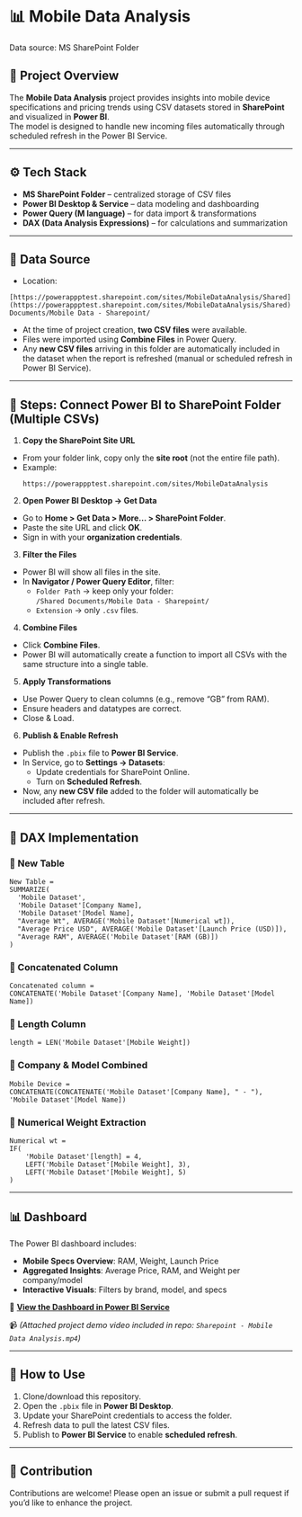 # 📊 Mobile Data Analysis
Data source: MS SharePoint Folder

## 📌 Project Overview
The **Mobile Data Analysis** project provides insights into mobile device specifications and pricing trends using CSV datasets stored in **SharePoint** and visualized in **Power BI**.  
The model is designed to handle new incoming files automatically through scheduled refresh in the Power BI Service.

---

## ⚙️ Tech Stack
- **MS SharePoint Folder** – centralized storage of CSV files  
- **Power BI Desktop & Service** – data modeling and dashboarding  
- **Power Query (M language)** – for data import & transformations  
- **DAX (Data Analysis Expressions)** – for calculations and summarization  

---

## 📂 Data Source
- Location:  
```
[https://powerappptest.sharepoint.com/sites/MobileDataAnalysis/Shared](https://powerappptest.sharepoint.com/sites/MobileDataAnalysis/Shared) Documents/Mobile Data - Sharepoint/
```
- At the time of project creation, **two CSV files** were available.  
- Files were imported using **Combine Files** in Power Query.  
- Any **new CSV files** arriving in this folder are automatically included in the dataset when the report is refreshed (manual or scheduled refresh in Power BI Service).

---

## 🔌 Steps: Connect Power BI to SharePoint Folder (Multiple CSVs)

1. **Copy the SharePoint Site URL**  
 - From your folder link, copy only the **site root** (not the entire file path).  
 - Example:  
   ```
   https://powerappptest.sharepoint.com/sites/MobileDataAnalysis
   ```

2. **Open Power BI Desktop → Get Data**  
 - Go to **Home > Get Data > More… > SharePoint Folder**.  
 - Paste the site URL and click **OK**.  
 - Sign in with your **organization credentials**.

3. **Filter the Files**  
 - Power BI will show all files in the site.  
 - In **Navigator / Power Query Editor**, filter:  
   - `Folder Path` → keep only your folder:  
     `/Shared Documents/Mobile Data - Sharepoint/`  
   - `Extension` → only `.csv` files.

4. **Combine Files**  
 - Click **Combine Files**.  
 - Power BI will automatically create a function to import all CSVs with the same structure into a single table.

5. **Apply Transformations**  
 - Use Power Query to clean columns (e.g., remove “GB” from RAM).  
 - Ensure headers and datatypes are correct.  
 - Close & Load.

6. **Publish & Enable Refresh**  
 - Publish the `.pbix` file to **Power BI Service**.  
 - In Service, go to **Settings → Datasets**:  
   - Update credentials for SharePoint Online.  
   - Turn on **Scheduled Refresh**.  
 - Now, any **new CSV file** added to the folder will automatically be included after refresh.

---

## 🧮 DAX Implementation

### 🔹 New Table
```DAX
New Table = 
SUMMARIZE(
  'Mobile Dataset',
  'Mobile Dataset'[Company Name],
  'Mobile Dataset'[Model Name],
  "Average Wt", AVERAGE('Mobile Dataset'[Numerical wt]),
  "Average Price USD", AVERAGE('Mobile Dataset'[Launch Price (USD)]),
  "Average RAM", AVERAGE('Mobile Dataset'[RAM (GB)])
)
````

### 🔹 Concatenated Column

```
Concatenated column =
CONCATENATE('Mobile Dataset'[Company Name], 'Mobile Dataset'[Model Name])
```

### 🔹 Length Column

```
length = LEN('Mobile Dataset'[Mobile Weight])
```

### 🔹 Company & Model Combined

```
Mobile Device =
CONCATENATE(CONCATENATE('Mobile Dataset'[Company Name], " - "), 'Mobile Dataset'[Model Name])
```

### 🔹 Numerical Weight Extraction

```
Numerical wt =
IF(
    'Mobile Dataset'[length] = 4,
    LEFT('Mobile Dataset'[Mobile Weight], 3),
    LEFT('Mobile Dataset'[Mobile Weight], 5)
)
```

---

## 📊 Dashboard

The Power BI dashboard includes:

* **Mobile Specs Overview**: RAM, Weight, Launch Price
* **Aggregated Insights**: Average Price, RAM, and Weight per company/model
* **Interactive Visuals**: Filters by brand, model, and specs

🔗 [**View the Dashboard in Power BI Service**](https://app.powerbi.com/reportEmbed?reportId=72fd2558-dcdf-4b9e-b788-6918281b7ea9&autoAuth=true&ctid=52a7ae34-9624-43da-928e-df112e7e6ac4)

📹 *(Attached project demo video included in repo: `Sharepoint - Mobile Data Analysis.mp4`)*

---

## 🚀 How to Use

1. Clone/download this repository.
2. Open the `.pbix` file in **Power BI Desktop**.
3. Update your SharePoint credentials to access the folder.
4. Refresh data to pull the latest CSV files.
5. Publish to **Power BI Service** to enable **scheduled refresh**.

---

## 🤝 Contribution

Contributions are welcome! Please open an issue or submit a pull request if you’d like to enhance the project.



